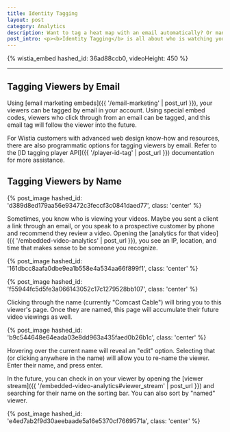 ```yaml
---
title: Identity Tagging
layout: post
category: Analytics
description: Want to tag a heat map with an email automatically? Or manually enter a name? Learn how here!
post_intro: <p><b>Identity Tagging</b> is all about who is watching your videos, and watching their behavior over time.  Using emails and names, Wistia makes it easy to identify your most engaged viewers.</p>
---
```


{% wistia_embed hashed_id: 36ad88ccb0, videoHeight: 450 %}

---

## Tagging Viewers by Email

Using [email marketing embeds]({{ '/email-marketing' | post_url }}), your
viewers can be tagged by email in your account.  Using special embed codes,
viewers who click through from an email can be tagged, and this email tag will
follow the viewer into the future.

For Wistia customers with advanced web design know-how and resources, there are
also programmatic options for tagging viewers by email.  Refer to the 
[ID tagging player API]({{ '/player-id-tag' | post_url }}) documentation for more
assistance.

## Tagging Viewers by Name

{% post_image hashed_id: 'd389d8ed179aa56e93472c3feccf3c0841daed77', class: 'center' %}

Sometimes, you know who is viewing your videos.  Maybe you sent a client a link
through an email, or you speak to a prospective customer by phone and recommend
they review a video.  Opening the 
[analytics for that video]({{ '/embedded-video-analytics' | post_url }}), 
you see an IP, location, and time that makes sense to be someone you recognize.

{% post_image hashed_id: '161dbcc8aafa0dbe9ea1b558e4a534aa66f899f1', class: 'center' %}

{% post_image hashed_id: 'f55944fc5d5fe3a066143052c17c1279528bb107', class: 'center' %}

Clicking through the name (currently "Comcast Cable") will bring
you to this viewer's page.  Once they are named, this page will accumulate
their future video viewings as well.

{% post_image hashed_id: 'b9c544648e64eada03e8dd963a435faed0b26b1c', class: 'center' %}

Hovering over the current name will reveal an "edit" option.  Selecting that (or clicking
anywhere in the name) will allow you to re-name the viewer.  Enter their name,
and press enter.

In the future, you can check in on your viewer by opening the 
[viewer stream]({{ '/embedded-video-analytics#viewer_stream' | post_url }}) 
and searching for their name on the sorting bar.  You can also sort by "named"
viewer.

{% post_image hashed_id: 'e4ed7ab2f9d30aeebaade5a16e5370cf7669571a', class: 'center' %}


